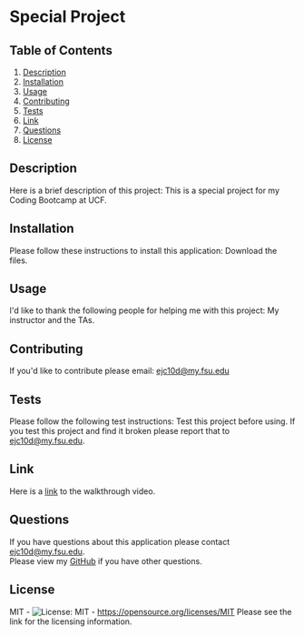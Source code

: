 # Special Project

  ## Table of Contents

  1. [Description](#description)
  2. [Installation](#installation)
  3. [Usage](#usage)
  4. [Contributing](#contributing)
  5. [Tests](#tests)
  6. [Link](#link)
  7. [Questions](#questions)
  8. [License](#license)

  ## Description <a href="#description"></a>
  Here is a brief description of this project: This is a special project for my Coding Bootcamp at UCF. 
  
  ## Installation <a href="#installation"></a>
  Please follow these instructions to install this application: Download the files.
  
  ## Usage <a href="#usage"></a>
  I'd like to thank the following people for helping me with this project: My instructor and the TAs.
  
  ## Contributing <a href="#contributing"></a>
  If you'd like to contribute please email: ejc10d@my.fsu.edu

  ## Tests <a href="#tests"></a>
  Please follow the following test instructions: Test this project before using. 
  If you test this project and find it broken please report that to ejc10d@my.fsu.edu.

  ## Link <a href='#link'></a>
  Here is a [link](https://www.youtube.com/watch?v=1q8UdzCTYxo) to the walkthrough video.

  ## Questions <a href="#questions"></a>
  If you have questions about this application please contact ejc10d@my.fsu.edu. <br/>
  Please view my [GitHub](https://github.com/ejc10d) if you have other questions.

  ## License <a href="#license"></a>
  MIT - ![License: MIT](https://img.shields.io/badge/License-MIT-yellow.svg) - https://opensource.org/licenses/MIT Please see the link for the licensing information.
